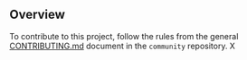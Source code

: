 
## Overview

To contribute to this project, follow the rules from the general [CONTRIBUTING.md](https://github.com/kyma-project/community/blob/master/contributing/02-contributing.md) document in the `community` repository.
X